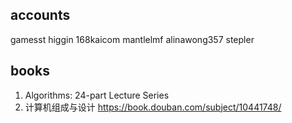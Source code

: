 [//]: # (#email #safaribooks)
## accounts
gamesst
higgin
168kaicom
mantlelmf
alinawong357
stepler

## books
1. Algorithms: 24-part Lecture Series
2. 计算机组成与设计 https://book.douban.com/subject/10441748/
